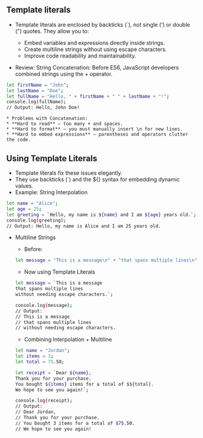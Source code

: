 ## Template literals
- Template literals are enclosed by backticks (`), not single (') or double (") quotes.
They allow you to:
    * Embed variables and expressions directly inside strings.
    * Create multiline strings without using escape characters.
    * Improve code readability and maintainability.

- Review: String Concatenation: Before ES6, JavaScript developers combined strings using the + operator.
```bash
let firstName = "John";
let lastName = "Doe";
let fullName = "Hello, " + firstName + " " + lastName + "!";
console.log(fullName);
// Output: Hello, John Doe!
```

    * Problems with Concatenation:
    * **Hard to read** — too many + and spaces.
    * **Hard to format** — you must manually insert \n for new lines.
    * **Hard to embed expressions** — parentheses and operators clutter the code.

## Using Template Literals
- Template literals fix these issues elegantly.
- They use backticks (`) and the ${} syntax for embedding dynamic values.
- Example: String Interpolation
```bash
let name = "Alice";
let age = 25;
let greeting = `Hello, my name is ${name} and I am ${age} years old.`;
console.log(greeting);
// Output: Hello, my name is Alice and I am 25 years old.
```

- Multiline Strings
    * Before:
    ```bash
    let message = "This is a message\n" + "that spans multiple lines\n" + "using concatenation.";
    ```

    * Now using Template Literals
    ```bash
    let message = `This is a message
    that spans multiple lines
    without needing escape characters.`;

    console.log(message);
    // Output:
    // This is a message
    // that spans multiple lines
    // without needing escape characters.
    ```

    * Combining Interpolation + Multiline
    ```bash
    let name = "Jordan";
    let items = 3;
    let total = 75.50;

    let receipt = `Dear ${name},
    Thank you for your purchase.
    You bought ${items} items for a total of $${total}.
    We hope to see you again!`;

    console.log(receipt);
    // Output:
    // Dear Jordan,
    // Thank you for your purchase.
    // You bought 3 items for a total of $75.50.
    // We hope to see you again!
    ```
